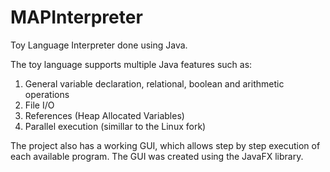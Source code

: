 # MAPInterpreter

Toy Language Interpreter done using Java.

The toy language supports multiple Java features such as:

1. General variable declaration, relational, boolean and arithmetic operations
2. File I/O
3. References (Heap Allocated Variables)
4. Parallel execution (simillar to the Linux fork)

The project also has a working GUI, which allows step by step execution of each
available program.
The GUI was created using the JavaFX library.

